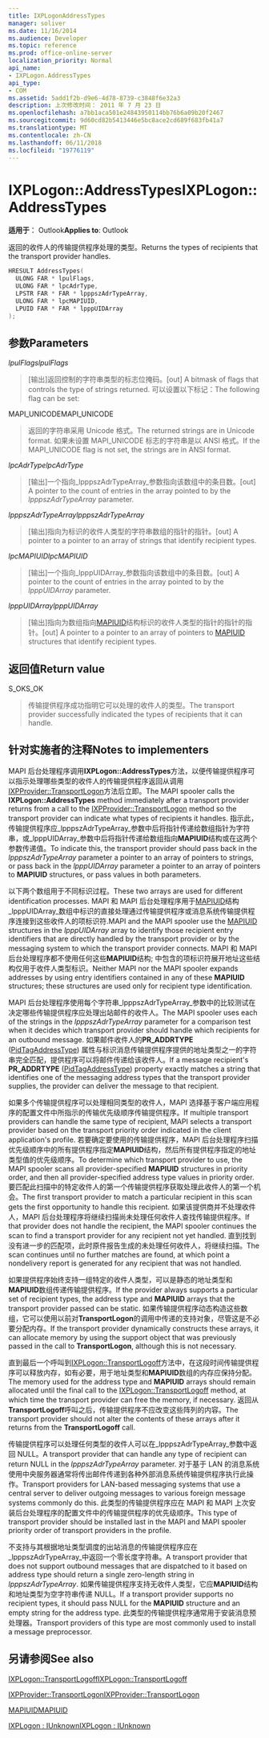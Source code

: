 ```yaml
---
title: IXPLogonAddressTypes
manager: soliver
ms.date: 11/16/2014
ms.audience: Developer
ms.topic: reference
ms.prod: office-online-server
localization_priority: Normal
api_name:
- IXPLogon.AddressTypes
api_type:
- COM
ms.assetid: 5add1f2b-d9e6-4d78-8739-c3848f6e32a3
description: 上次修改时间： 2011 年 7 月 23 日
ms.openlocfilehash: a7bb1aca501e24843950114bb76b6a09b20f2467
ms.sourcegitcommit: 9d60cd82b5413446e5bc8ace2cd689f683fb41a7
ms.translationtype: MT
ms.contentlocale: zh-CN
ms.lasthandoff: 06/11/2018
ms.locfileid: "19776119"
---
```

# <a name="ixplogonaddresstypes"></a><span data-ttu-id="dc9b0-103">IXPLogon::AddressTypes</span><span class="sxs-lookup"><span data-stu-id="dc9b0-103">IXPLogon::AddressTypes</span></span>

  
  
<span data-ttu-id="dc9b0-104">**适用于**： Outlook</span><span class="sxs-lookup"><span data-stu-id="dc9b0-104">**Applies to**: Outlook</span></span> 
  
<span data-ttu-id="dc9b0-105">返回的收件人的传输提供程序处理的类型。</span><span class="sxs-lookup"><span data-stu-id="dc9b0-105">Returns the types of recipients that the transport provider handles.</span></span>
  
```cpp
HRESULT AddressTypes(
  ULONG FAR * lpulFlags,
  ULONG FAR * lpcAdrType,
  LPSTR FAR * FAR * lpppszAdrTypeArray,
  ULONG FAR * lpcMAPIUID,
  LPUID FAR * FAR * lpppUIDArray
);
```

## <a name="parameters"></a><span data-ttu-id="dc9b0-106">参数</span><span class="sxs-lookup"><span data-stu-id="dc9b0-106">Parameters</span></span>

 <span data-ttu-id="dc9b0-107">_lpulFlags_</span><span class="sxs-lookup"><span data-stu-id="dc9b0-107">_lpulFlags_</span></span>
  
> <span data-ttu-id="dc9b0-108">[输出]返回控制的字符串类型的标志位掩码。</span><span class="sxs-lookup"><span data-stu-id="dc9b0-108">[out] A bitmask of flags that controls the type of strings returned.</span></span> <span data-ttu-id="dc9b0-109">可以设置以下标记：</span><span class="sxs-lookup"><span data-stu-id="dc9b0-109">The following flag can be set:</span></span>
    
<span data-ttu-id="dc9b0-110">MAPI_UNICODE</span><span class="sxs-lookup"><span data-stu-id="dc9b0-110">MAPI_UNICODE</span></span> 
  
> <span data-ttu-id="dc9b0-111">返回的字符串采用 Unicode 格式。</span><span class="sxs-lookup"><span data-stu-id="dc9b0-111">The returned strings are in Unicode format.</span></span> <span data-ttu-id="dc9b0-112">如果未设置 MAPI_UNICODE 标志的字符串是以 ANSI 格式。</span><span class="sxs-lookup"><span data-stu-id="dc9b0-112">If the MAPI_UNICODE flag is not set, the strings are in ANSI format.</span></span>
    
 <span data-ttu-id="dc9b0-113">_lpcAdrType_</span><span class="sxs-lookup"><span data-stu-id="dc9b0-113">_lpcAdrType_</span></span>
  
> <span data-ttu-id="dc9b0-114">[输出]一个指向_lpppszAdrTypeArray_参数指向该数组中的条目数。</span><span class="sxs-lookup"><span data-stu-id="dc9b0-114">[out] A pointer to the count of entries in the array pointed to by the  _lpppszAdrTypeArray_ parameter.</span></span> 
    
 <span data-ttu-id="dc9b0-115">_lpppszAdrTypeArray_</span><span class="sxs-lookup"><span data-stu-id="dc9b0-115">_lpppszAdrTypeArray_</span></span>
  
> <span data-ttu-id="dc9b0-116">[输出]指向为标识的收件人类型的字符串数组的指针的指针。</span><span class="sxs-lookup"><span data-stu-id="dc9b0-116">[out] A pointer to a pointer to an array of strings that identify recipient types.</span></span>
    
 <span data-ttu-id="dc9b0-117">_lpcMAPIUID_</span><span class="sxs-lookup"><span data-stu-id="dc9b0-117">_lpcMAPIUID_</span></span>
  
> <span data-ttu-id="dc9b0-118">[输出]一个指向_lpppUIDArray_参数指向该数组中的条目数。</span><span class="sxs-lookup"><span data-stu-id="dc9b0-118">[out] A pointer to the count of entries in the array pointed to by the  _lpppUIDArray_ parameter.</span></span> 
    
 <span data-ttu-id="dc9b0-119">_lpppUIDArray_</span><span class="sxs-lookup"><span data-stu-id="dc9b0-119">_lpppUIDArray_</span></span>
  
> <span data-ttu-id="dc9b0-120">[输出]指向为数组指向[MAPIUID](mapiuid.md)结构标识的收件人类型的指针的指针的指针。</span><span class="sxs-lookup"><span data-stu-id="dc9b0-120">[out] A pointer to a pointer to an array of pointers to [MAPIUID](mapiuid.md) structures that identify recipient types.</span></span> 
    
## <a name="return-value"></a><span data-ttu-id="dc9b0-121">返回值</span><span class="sxs-lookup"><span data-stu-id="dc9b0-121">Return value</span></span>

<span data-ttu-id="dc9b0-122">S_OK</span><span class="sxs-lookup"><span data-stu-id="dc9b0-122">S_OK</span></span> 
  
> <span data-ttu-id="dc9b0-123">传输提供程序成功指明它可以处理的收件人的类型。</span><span class="sxs-lookup"><span data-stu-id="dc9b0-123">The transport provider successfully indicated the types of recipients that it can handle.</span></span>
    
## <a name="notes-to-implementers"></a><span data-ttu-id="dc9b0-124">针对实施者的注释</span><span class="sxs-lookup"><span data-stu-id="dc9b0-124">Notes to implementers</span></span>

<span data-ttu-id="dc9b0-125">MAPI 后台处理程序调用**IXPLogon::AddressTypes**方法，以便传输提供程序可以指示处理哪些类型的收件人的传输提供程序返回从调用[IXPProvider::TransportLogon](ixpprovider-transportlogon.md)方法后立即。</span><span class="sxs-lookup"><span data-stu-id="dc9b0-125">The MAPI spooler calls the **IXPLogon::AddressTypes** method immediately after a transport provider returns from a call to the [IXPProvider::TransportLogon](ixpprovider-transportlogon.md) method so the transport provider can indicate what types of recipients it handles.</span></span> <span data-ttu-id="dc9b0-126">指示此，传输提供程序应_lpppszAdrTypeArray_参数中后将指针传递给数组指针为字符串，或_lpppUIDArray_参数中后将指针传递给数组指向**MAPIUID**结构或在这两个参数传递值。</span><span class="sxs-lookup"><span data-stu-id="dc9b0-126">To indicate this, the transport provider should pass back in the  _lpppszAdrTypeArray_ parameter a pointer to an array of pointers to strings, or pass back in the  _lpppUIDArray_ parameter a pointer to an array of pointers to **MAPIUID** structures, or pass values in both parameters.</span></span> 
  
<span data-ttu-id="dc9b0-127">以下两个数组用于不同标识过程。</span><span class="sxs-lookup"><span data-stu-id="dc9b0-127">These two arrays are used for different identification processes.</span></span> <span data-ttu-id="dc9b0-128">MAPI 和 MAPI 后台处理程序用于[MAPIUID](mapiuid.md)结构_lpppUIDArray_数组中标识的直接处理通过传输提供程序或消息系统传输提供程序连接到这些收件人的项标识符.</span><span class="sxs-lookup"><span data-stu-id="dc9b0-128">MAPI and the MAPI spooler use the [MAPIUID](mapiuid.md) structures in the  _lpppUIDArray_ array to identify those recipient entry identifiers that are directly handled by the transport provider or by the messaging system to which the transport provider connects.</span></span> <span data-ttu-id="dc9b0-129">MAPI 和 MAPI 后台处理程序都不使用任何这些**MAPIUID**结构; 中包含的项标识符展开地址这些结构仅用于收件人类型标识。</span><span class="sxs-lookup"><span data-stu-id="dc9b0-129">Neither MAPI nor the MAPI spooler expands addresses by using entry identifiers contained in any of these **MAPIUID** structures; these structures are used only for recipient type identification.</span></span> 
  
<span data-ttu-id="dc9b0-130">MAPI 后台处理程序使用每个字符串_lpppszAdrTypeArray_参数中的比较测试在决定哪些传输提供程序应处理出站邮件的收件人。</span><span class="sxs-lookup"><span data-stu-id="dc9b0-130">The MAPI spooler uses each of the strings in the  _lpppszAdrTypeArray_ parameter for a comparison test when it decides which transport provider should handle which recipients for an outbound message.</span></span> <span data-ttu-id="dc9b0-131">如果邮件收件人的**PR_ADDRTYPE** ([PidTagAddressType](pidtagaddresstype-canonical-property.md)) 属性与标识消息传输提供程序提供的地址类型之一的字符串完全匹配，提供程序可以将邮件传递给该收件人。</span><span class="sxs-lookup"><span data-stu-id="dc9b0-131">If a message recipient's **PR_ADDRTYPE** ([PidTagAddressType](pidtagaddresstype-canonical-property.md)) property exactly matches a string that identifies one of the messaging address types that the transport provider supplies, the provider can deliver the message to that recipient.</span></span>
  
<span data-ttu-id="dc9b0-132">如果多个传输提供程序可以处理相同类型的收件人，MAPI 选择基于客户端应用程序的配置文件中所指示的传输优先级顺序传输提供程序。</span><span class="sxs-lookup"><span data-stu-id="dc9b0-132">If multiple transport providers can handle the same type of recipient, MAPI selects a transport provider based on the transport priority order indicated in the client application's profile.</span></span> <span data-ttu-id="dc9b0-133">若要确定要使用的传输提供程序，MAPI 后台处理程序扫描优先级顺序中的所有提供程序指定**MAPIUID**结构，然后所有提供程序指定的地址类型值的优先级顺序。</span><span class="sxs-lookup"><span data-stu-id="dc9b0-133">To determine which transport provider to use, the MAPI spooler scans all provider-specified **MAPIUID** structures in priority order, and then all provider-specified address type values in priority order.</span></span> <span data-ttu-id="dc9b0-134">要匹配此扫描中的特定收件人的第一个传输提供程序获取处理此收件人的第一个机会。</span><span class="sxs-lookup"><span data-stu-id="dc9b0-134">The first transport provider to match a particular recipient in this scan gets the first opportunity to handle this recipient.</span></span> <span data-ttu-id="dc9b0-135">如果该提供商并不处理收件人，MAPI 后台处理程序将继续扫描尚未处理任何收件人查找传输提供程序。</span><span class="sxs-lookup"><span data-stu-id="dc9b0-135">If that provider does not handle the recipient, the MAPI spooler continues the scan to find a transport provider for any recipient not yet handled.</span></span> <span data-ttu-id="dc9b0-136">直到找到没有进一步的匹配项，此时原件报告生成的未处理任何收件人，将继续扫描。</span><span class="sxs-lookup"><span data-stu-id="dc9b0-136">The scan continues until no further matches are found, at which point a nondelivery report is generated for any recipient that was not handled.</span></span> 
  
<span data-ttu-id="dc9b0-137">如果提供程序始终支持一组特定的收件人类型，可以是静态的地址类型和**MAPIUID**数组传递传输提供程序。</span><span class="sxs-lookup"><span data-stu-id="dc9b0-137">If the provider always supports a particular set of recipient types, the address type and **MAPIUID** arrays that the transport provider passed can be static.</span></span> <span data-ttu-id="dc9b0-138">如果传输提供程序动态构造这些数组，它可以使用以前对**TransportLogon**的调用中传递的支持对象，尽管这是不必要分配内存。</span><span class="sxs-lookup"><span data-stu-id="dc9b0-138">If the transport provider dynamically constructs these arrays, it can allocate memory by using the support object that was previously passed in the call to **TransportLogon**, although this is not necessary.</span></span>
  
<span data-ttu-id="dc9b0-139">直到最后一个呼叫到[IXPLogon::TransportLogoff](ixplogon-transportlogoff.md)方法中，在这段时间传输提供程序可以释放内存，如有必要，用于地址类型和**MAPIUID**数组的内存应保持分配。</span><span class="sxs-lookup"><span data-stu-id="dc9b0-139">The memory used for the address type and **MAPIUID** arrays should remain allocated until the final call to the [IXPLogon::TransportLogoff](ixplogon-transportlogoff.md) method, at which time the transport provider can free the memory, if necessary.</span></span> <span data-ttu-id="dc9b0-140">返回从**TransportLogoff**呼叫之后，传输提供程序不应改变这些阵列的内容。</span><span class="sxs-lookup"><span data-stu-id="dc9b0-140">The transport provider should not alter the contents of these arrays after it returns from the **TransportLogoff** call.</span></span> 
  
<span data-ttu-id="dc9b0-141">传输提供程序可以处理任何类型的收件人可以在_lpppszAdrTypeArray_参数中返回 NULL。</span><span class="sxs-lookup"><span data-stu-id="dc9b0-141">A transport provider that can handle any type of recipient can return NULL in the  _lpppszAdrTypeArray_ parameter.</span></span> <span data-ttu-id="dc9b0-142">对于基于 LAN 的消息系统使用中央服务器通常将传出邮件传递到各种外部消息系统传输提供程序执行此操作。</span><span class="sxs-lookup"><span data-stu-id="dc9b0-142">Transport providers for LAN-based messaging systems that use a central server to deliver outgoing messages to various foreign message systems commonly do this.</span></span> <span data-ttu-id="dc9b0-143">此类型的传输提供程序应在 MAPI 和 MAPI 上次安装后台处理程序的配置文件中的传输提供程序的优先级顺序。</span><span class="sxs-lookup"><span data-stu-id="dc9b0-143">This type of transport provider should be installed last in the MAPI and MAPI spooler priority order of transport providers in the profile.</span></span> 
  
<span data-ttu-id="dc9b0-144">不支持与其根据地址类型调度的出站消息的传输提供程序应在_lpppszAdrTypeArray_中返回一个零长度字符串。</span><span class="sxs-lookup"><span data-stu-id="dc9b0-144">A transport provider that does not support outbound messages that are dispatched to it based on address type should return a single zero-length string in  _lpppszAdrTypeArray_.</span></span> <span data-ttu-id="dc9b0-145">如果传输提供程序支持无收件人类型，它应**MAPIUID**结构和地址类型为空字符串传递 NULL。</span><span class="sxs-lookup"><span data-stu-id="dc9b0-145">If a transport provider supports no recipient types, it should pass NULL for the **MAPIUID** structure and an empty string for the address type.</span></span> <span data-ttu-id="dc9b0-146">此类型的传输提供程序通常用于安装消息预处理器。</span><span class="sxs-lookup"><span data-stu-id="dc9b0-146">Transport providers of this type are most commonly used to install a message preprocessor.</span></span> 
  
## <a name="see-also"></a><span data-ttu-id="dc9b0-147">另请参阅</span><span class="sxs-lookup"><span data-stu-id="dc9b0-147">See also</span></span>



[<span data-ttu-id="dc9b0-148">IXPLogon::TransportLogoff</span><span class="sxs-lookup"><span data-stu-id="dc9b0-148">IXPLogon::TransportLogoff</span></span>](ixplogon-transportlogoff.md)
  
[<span data-ttu-id="dc9b0-149">IXPProvider::TransportLogon</span><span class="sxs-lookup"><span data-stu-id="dc9b0-149">IXPProvider::TransportLogon</span></span>](ixpprovider-transportlogon.md)
  
[<span data-ttu-id="dc9b0-150">MAPIUID</span><span class="sxs-lookup"><span data-stu-id="dc9b0-150">MAPIUID</span></span>](mapiuid.md)
  
[<span data-ttu-id="dc9b0-151">IXPLogon : IUnknown</span><span class="sxs-lookup"><span data-stu-id="dc9b0-151">IXPLogon : IUnknown</span></span>](ixplogoniunknown.md)

